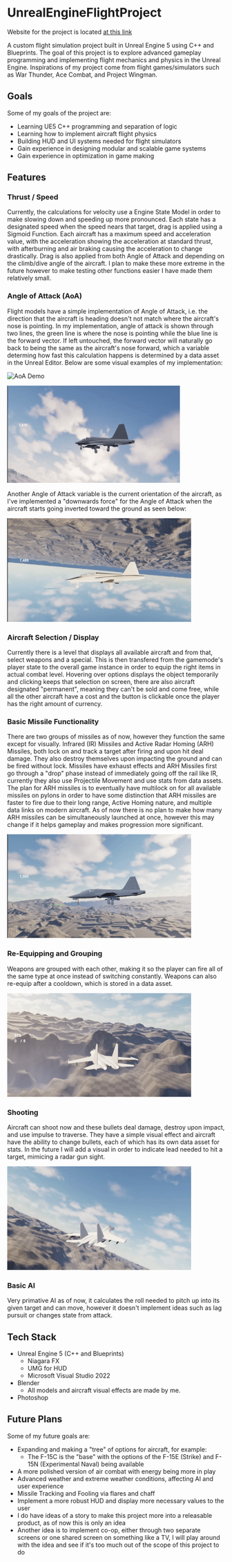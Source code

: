 # UnrealEngineFlightProject

Website for the project is located [at this link](https://unrealenginepersonalflightproject.netlify.app/)

A custom flight simulation project built in Unreal Engine 5 using C++ and Blueprints.
The goal of this project is to explore advanced gameplay programming and implementing flight mechanics and physics in the Unreal Engine.
Inspirations of my project come from flight games/simulators such as War Thunder, Ace Combat, and Project Wingman.

## Goals
Some of my goals of the project are:
- Learning UE5 C++ programming and separation of logic
- Learning how to implement aircraft flight physics
- Building HUD and UI systems needed for flight simulators
- Gain experience in designing modular and scalable game systems
- Gain experience in optimization in game making

## Features

### Thrust / Speed
Currently, the calculations for velocity use a Engine State Model in order to make slowing down and speeding up more pronounced. Each state has a designated speed when the speed nears that target, drag is applied using a Sigmoid Function.
Each aircraft has a maximum speed and acceleration value, with the acceleration showing the acceleration at standard thrust, with afterburning and air braking causing the acceleration to change drastically. Drag is also applied from both Angle of Attack and depending on the climb/dive angle of the aircraft. I plan to make these more extreme in the future however to make testing other functions easier I have made them relatively small.

### Angle of Attack (AoA)
Flight models have a simple implementation of Angle of Attack, i.e. the direction that the aircraft is heading doesn't not match where the aircraft's nose is pointing. In my implementation, angle of attack is shown through two lines,
the green line is where the nose is pointing while the blue line is the forward vector. If left untouched, the forward vector will naturally go back to being the same as the aircraft's nose forward, which a variable determing how fast this 
calculation happens is determined by a data asset in the Unreal Editor. Below are some visual examples of my implementation:

![AoA Demo](Gifs/AoA-Gif.gif)

![AoA Sideview Demo](Gifs/AoA-Angle2-Gif.gif)

Another Angle of Attack variable is the current orientation of the aircraft, as I've implemented a "downwards force" for the Angle of Attack when the aircraft starts going inverted toward the ground as seen below:

![AoA Gravity Demo](Gifs/Gravity-Gif.gif)

### Aircraft Selection / Display
Currently there is a level that displays all available aircraft and from that, select weapons and a special. This is then transfered from the gamemode's player state to the overall game instance in order to equip the right 
items in actual combat level. Hovering over options displays the object temporarily and clicking keeps that selection on screen, there are also aircraft designated "permanent", meaning they can't be sold and come free, while all the other aircraft have a cost and the button is clickable once the player has the right amount of currency.

### Basic Missile Functionality
There are two groups of missiles as of now, however they function the same except for visually. Infrared (IR) Missiles and Active Radar Homing (ARH) Missiles, both lock on and track a target after firing and upon hit deal damage. They also destroy themselves upon impacting the ground and can be fired without lock. Missiles have exhaust effects and ARH Missiles first go through a "drop" phase instead of immediately going off the rail like IR, currently they also use Projectile Movement and use stats from data assets. The plan for ARH missiles is to eventually have multilock on for all available missiles on pylons in order to have some distinction that ARH missiles are faster to fire due to their long range, Active Homing nature, and multiple data links on modern aircraft. As of now there is no plan to make how many ARH missiles can be simultaneously launched at once, however this may change if it helps gameplay and makes progression more significant.

![Missile Launch Demo](Gifs/Missile-Gif.gif)

### Re-Equipping and Grouping
Weapons are grouped with each other, making it so the player can fire all of the same type at once instead of switching constantly. Weapons can also re-equip after a cooldown, which is stored in a data asset.

![Re-Equip Demo](Gifs/ReEquip-Gif.gif)

### Shooting
Aircraft can shoot now and these bullets deal damage, destroy upon impact, and use impulse to traverse. They have a simple visual effect and aircraft have the ability to change bullets, each of which has its own data asset for stats. In the future I will add a visual in order to indicate lead needed to hit a target, mimicing a radar gun sight.

![Shooting-Demo](Gifs/Shoot-Gif.gif)

### Basic AI
Very primative AI as of now, it calculates the roll needed to pitch up into its given target and can move, however it doesn't implement ideas such as lag pursuit or changes state from attack.

## Tech Stack
- Unreal Engine 5 (C++ and Blueprints)
  - Niagara FX
  - UMG for HUD
  - Microsoft Visual Studio 2022
- Blender
  - All models and aircraft visual effects are made by me.
- Photoshop

## Future Plans
Some of my future goals are:
- Expanding and making a "tree" of options for aircraft, for example:
  - The F-15C is the "base" with the options of the F-15E (Strike) and F-15N (Experimental Naval) being available
- A more polished version of air combat with energy being more in play
- Advanced weather and extreme weather conditions, affecting AI and user experience
- Missile Tracking and Fooling via flares and chaff
- Implement a more robust HUD and display more necessary values to the user
- I do have ideas of a story to make this project more into a releasable product, as of now this is only an idea
- Another idea is to implement co-op, either through two separate screens or one shared screen on something like a TV, I will play around with the idea and see if it's too much out of the scope of this project to do
